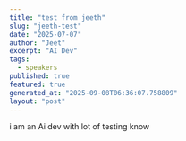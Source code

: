 ```yaml
---
title: "test from jeeth"
slug: "jeeth-test"
date: "2025-07-07"
author: "Jeet"
excerpt: "AI Dev"
tags:
  - speakers
published: true
featured: true
generated_at: "2025-09-08T06:36:07.758809"
layout: "post"
---
```


i am an Ai dev with lot of testing know